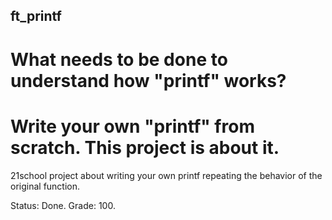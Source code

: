 ## ft_printf
# What needs to be done to understand how "printf" works? 
# Write your own "printf" from scratch. This project is about it.

21school project about writing your own printf repeating the behavior of the original function.

Status: Done.
Grade: 100.
